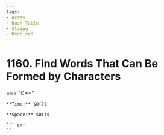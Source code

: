 ```yaml
---
tags:
- Array
- Hash Table
- String
- Unsolved
---
```



# 1160. Find Words That Can Be Formed by Characters

=== "C++"

    **Time:** $O()$

    **Space:** $O()$

    ``` c++
    ```